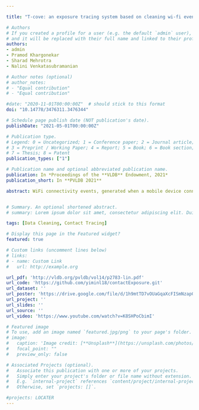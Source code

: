 ```yaml
---

title: "T-cove: an exposure tracing system based on cleaning wi-fi events on organizational premises"

# Authors
# If you created a profile for a user (e.g. the default `admin` user), write the username (folder name) here 
# and it will be replaced with their full name and linked to their profile.
authors:
- admin
- Pramod Khargonekar
- Sharad Mehrotra
- Nalini Venkatasubramanian

# Author notes (optional)
# author_notes:
# - "Equal contribution"
# - "Equal contribution"

#date: "2020-11-01T00:00:00Z"  # should stick to this format
doi: "10.14778/3476311.3476344"

# Schedule page publish date (NOT publication's date).
publishDate: "2021-05-01T00:00:00Z"

# Publication type.
# Legend: 0 = Uncategorized; 1 = Conference paper; 2 = Journal article;
# 3 = Preprint / Working Paper; 4 = Report; 5 = Book; 6 = Book section;
# 7 = Thesis; 8 = Patent
publication_types: ["1"]

# Publication name and optional abbreviated publication name.
publication: In *Proceedings of the **VLDB** Endowment, 2021*
publication_short: In **PVLDB 2021**

abstract: WiFi connectivity events, generated when a mobile device connects to WiFi access points can serve as a robust, passive, (almost) zero- cost indoor localization technology. The challenge is the coarse level localization it offers that limits its usefulness. We recently developed a novel data cleaning based approach, LOCATER, that exploits patterns in the network data to achieve accuracy as high as 90% at room level granularity making it possible to use network data to support a much larger class of applications. In this paper, we demonstrate one such application to help organizations track levels of occupancy, and potential exposure of the inhabitants of the buildings to others possibly infected on their premises. The system, entitled T-Cove, is in operational use at over 20 buildings at UCI and has now become part of the reopening procedure of the schools. The demonstration will highlight T-Cove functionalities over both live data and data captured in the past.


# Summary. An optional shortened abstract.
# summary: Lorem ipsum dolor sit amet, consectetur adipiscing elit. Duis posuere tellus ac convallis placerat. Proin tincidunt magna sed ex sollicitudin condimentum.

tags: [Data Cleaning, Contact Tracing]

# Display this page in the Featured widget?
featured: true

# Custom links (uncomment lines below)
# links:
# - name: Custom Link
#   url: http://example.org

url_pdf: 'http://vldb.org/pvldb/vol14/p2783-lin.pdf'
url_code: 'https://github.com/yiminl18/contactExposure.git'
url_dataset: ''
url_poster: 'https://drive.google.com/file/d/1h9mtTD7vOUaGqaXcFISmNzapGBcmAgAO/view'
url_project: ''
url_slides: ''
url_source: ''
url_video: 'https://www.youtube.com/watch?v=K8SHPoCbimI'

# Featured image
# To use, add an image named `featured.jpg/png` to your page's folder. 
# image:
#   caption: 'Image credit: [**Unsplash**](https://unsplash.com/photos/pLCdAaMFLTE)'
#   focal_point: ""
#   preview_only: false

# Associated Projects (optional).
#   Associate this publication with one or more of your projects.
#   Simply enter your project's folder or file name without extension.
#   E.g. `internal-project` references `content/project/internal-project/index.md`.
#   Otherwise, set `projects: []`.

#projects: LOCATER
---
```


